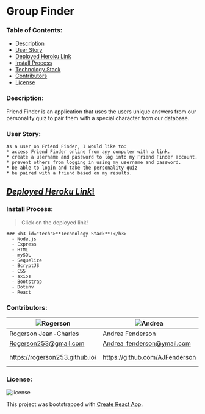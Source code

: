 # **Group Finder**

### **Table of Contents**:
* <a href="#description">Description</a> 
* <a href="#usage">User Story</a> 
* <a href="#link">Deployed Heroku Link</a>
* <a href="#Installation">Install Process</a>  
* <a href="#tech">Technology Stack</a>
* <a href="#contributors">Contributors</a> 
* <a href="#license">License</a>

### **Description**:
Friend Finder is an application that uses the users unique answers from our personality quiz to pair them with a special character from our database.

### <h3 id="usage">**User Story**:</h3>
```
As a user on Friend Finder, I would like to:
* access Friend Finder online from any computer with a link.
* create a username and password to log into my Friend Finder account.
* prevent others from logging in using my username and password.
* be able to login and take the personality quiz
* be paired with a friend based on my results.
```
## <h2 id="link">[*Deployed Heroku Link*!](https://route-404.herokuapp.com/)</h2>

### <h3 id="Installation">**Install Process**:</h3> 
> Click on the deployed link! 

```
### <h3 id="tech">**Technology Stack**:</h3>
  - Node.js
  - Express
  - HTML
  - mySQL
  - Sequelize
  - BcryptJS
  - CSS
  - axios
  - Bootstrap
  - Dotenv
  - React​
  ```


  ### **Contributors**:
![Rogerson](https://avatars3.githubusercontent.com/u/57200095?s=150&u=dff6adbe97f23e55a28c83416bc8863921229985&v=4)|    ![Andrea](https://avatars0.githubusercontent.com/u/60406213?s=150&u=eea7e033fa5aad8d575d12e807de91ac912e7204&v=4)|    ![Kiara](https://avatars1.githubusercontent.com/u/60331626?s=150&u=46cffda8c75e6d33d7c837d0398ada93844e637f&v=4)|    ![John](https://avatars2.githubusercontent.com/u/59971936?s=150&u=3a0472ebf78f6c10800781bdcaf10a9fe282e011&v=4)| ![Nari](https://avatars1.githubusercontent.com/u/58704859?s=150&u=6adacae3bbfcc4293a859a3550492beb678318a9&v=4)
----------|----------|----------|----------|----------
Rogerson Jean-Charles| Andrea Fenderson| Kiara Mahan| John Slota| Naritchaya Louis
Rogerson253@gmail.com| Andrea_fenderson@ymail.com| kiaramahan@gmail.com| jslota17@comcast.net| Naritchayalouis@Gmail.com
https://rogerson253.github.io/| https://github.com/AJFenderson| https://github.com/KiaraM-glitch| https://github.com/Jslota25| https://nklouis.github.io/Portfolio/


### **License**:
![license](https://img.shields.io/badge/License-MIT-green)











This project was bootstrapped with [Create React App](https://github.com/facebook/create-react-app).

